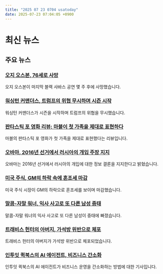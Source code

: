 ```yaml
---
title: "2025 07 23 0704 usatoday"
date: 2025-07-23 07:04:05 +0900
---
```


# 최신 뉴스

## 주요 뉴스
### [오지 오스본, 76세로 사망](https://www.usatoday.com/story/entertainment/music/2025/07/22/ozzy-osbourne-dead-black-sabbath/3333345001/)
오지 오스본이 마지막 블랙 사바스 공연 몇 주 후에 사망했습니다.

### [워싱턴 커맨더스, 트럼프의 위협 무시하며 시즌 시작](https://www.usatoday.com/story/sports/nfl/commanders/2025/07/22/washington-commanders-name-trump-stadium-threats/85315992007/)
워싱턴 커맨더스가 시즌을 시작하며 트럼프의 위협을 무시했습니다.

### [판타스틱 포 영화 리뷰: 마블이 첫 가족을 제대로 표현하다](https://www.usatoday.com/story/entertainment/movies/2025/07/22/fantastic-four-first-steps-marvel-movie-review/85302239007/)
마블의 판타스틱 포 영화가 첫 가족을 제대로 표현했다는 리뷰입니다.

### [오바마, 2016년 선거에서 러시아의 개입 주장 지지](https://www.usatoday.com/story/news/politics/2025/07/22/obama-responds-dni-report-2016-election/85329101007/)
오바마는 2016년 선거에서 러시아의 개입에 대한 정보 결론을 지지한다고 밝혔습니다.

### [미국 주식, GM의 하락 속에 혼조세 마감](https://www.usatoday.com/story/money/2022/07/22/us-stocks-investors-digest-earnings/85326556007/)
미국 주식 시장이 GM의 하락으로 혼조세를 보이며 마감했습니다.

### [말콤-자말 워너, 익사 사고로 또 다른 남성 중태](https://www.usatoday.com/story/entertainment/celebrities/2025/07/22/malcolm-jamal-warner-drowning-second-man-critical/85320098007/)
말콤-자말 워너의 익사 사고로 또 다른 남성이 중태에 빠졌습니다.

### [트래비스 헌터의 아버지, 가석방 위반으로 체포](https://www.usatoday.com/story/sports/nfl/jaguars/2025/07/22/travis-hunter-father-arrested-probation-violation/85329243007/)
트래비스 헌터의 아버지가 가석방 위반으로 체포되었습니다.

### [인투잇 퀵북스의 AI 에이전트, 비즈니스 간소화](https://www.usatoday.com/story/sponsor-story/quickbooks-25/2025/07/22/intuit-quickbooks-helps-fuel-business-growth/85312380007/)
인투잇 퀵북스의 AI 에이전트가 비즈니스 운영을 간소화하는 방법에 대한 기사입니다.